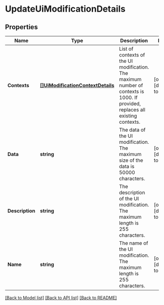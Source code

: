 # UpdateUiModificationDetails

## Properties
Name | Type | Description | Notes
------------ | ------------- | ------------- | -------------
**Contexts** | [**[]UiModificationContextDetails**](UiModificationContextDetails.md) | List of contexts of the UI modification. The maximum number of contexts is 1000. If provided, replaces all existing contexts. | [optional] [default to null]
**Data** | **string** | The data of the UI modification. The maximum size of the data is 50000 characters. | [optional] [default to null]
**Description** | **string** | The description of the UI modification. The maximum length is 255 characters. | [optional] [default to null]
**Name** | **string** | The name of the UI modification. The maximum length is 255 characters. | [optional] [default to null]

[[Back to Model list]](../README.md#documentation-for-models) [[Back to API list]](../README.md#documentation-for-api-endpoints) [[Back to README]](../README.md)

